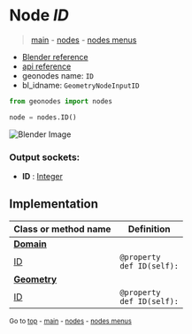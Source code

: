 # Node *ID*

> [main](../index.md) - [nodes](nodes.md) - [nodes menus](nodes_menus.md)

- [Blender reference](https://docs.blender.org/manual/en/latest/modeling/geometry_nodes/input/id.html)
- [api reference](https://docs.blender.org/api/current/bpy.types.GeometryNodeInputID.html)
- geonodes name: `ID`
- bl_idname: `GeometryNodeInputID`

```python
from geonodes import nodes

node = nodes.ID()
```

![Blender Image](https://docs.blender.org/manual/en/latest/_images/node-types_GeometryNodeInputID.webp)

### Output sockets:

- **ID** : [Integer](Integer.md)

## Implementation

| Class or method name | Definition |
|----------------------|------------|
| **[Domain](Domain.md)** |
| [ID](Domain.md#ID-property) | `@property`<br> `def ID(self):` |
| **[Geometry](Geometry.md)** |
| [ID](Geometry.md#ID-property) | `@property`<br> `def ID(self):` |

<sub>Go to [top](#node-ID) - [main](../index.md) - [nodes](nodes.md) - [nodes menus](nodes_menus.md)</sub>

